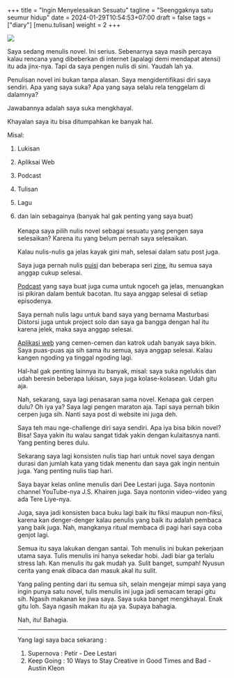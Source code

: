 +++
title = "Ingin Menyelesaikan Sesuatu"
tagline  = "Seenggaknya satu seumur hidup"
date = 2024-01-29T10:54:53+07:00
draft = false
tags = ["diary"]
[menu.tulisan]
weight = 2
+++

![](https://i.ibb.co/j6G0Pr8/etienne-girardet-EP6-VZhz-XM8-unsplash.jpg)

Saya sedang menulis novel. Ini serius. Sebenarnya saya masih percaya kalau rencana yang dibeberkan di internet (apalagi demi mendapat atensi) itu ada jinx-nya. Tapi da saya pengen nulis di sini. Yaudah lah ya.

Penulisan novel ini bukan tanpa alasan. Saya mengidentifikasi diri saya sendiri. Apa yang saya suka? Apa yang saya selalu rela tenggelam di dalamnya?

Jawabannya adalah saya suka mengkhayal.

Khayalan saya itu bisa ditumpahkan ke banyak hal.

Misal:

1. Lukisan
2. Apliksai Web
3. Podcast
4. Tulisan
5. Lagu
6. dan lain sebagainya (banyak hal gak penting yang saya buat)
   <br><br>
   Kenapa saya pilih nulis novel sebagai sesuatu yang pengen saya selesaikan? Karena itu yang belum pernah saya selesaikan.

   Kalau nulis-nulis ga jelas kayak gini mah, selesai dalam satu post juga.

   Saya juga pernah nulis [puisi](https://drive.google.com/file/d/1UIcPlQR71sO877cTCdfnofxHJQJCA7TF/view?usp=sharing) dan beberapa seri [zine](https://heyanugrah.com/zine/), itu semua saya anggap cukup selesai.

   [Podcast](https://heyanugrah.com/podcast/) yang saya buat juga cuma untuk ngoceh ga jelas, menuangkan isi pikiran dalam bentuk bacotan. Itu saya anggap selesai di setiap episodenya.

   Saya pernah nulis lagu untuk band saya yang bernama Masturbasi Distorsi juga untuk project solo dan saya ga bangga dengan hal itu karena jelek, maka saya anggap selesai.

   [Aplikasi web](https://github.com/anugrahra) yang cemen-cemen dan katrok udah banyak saya bikin. Saya puas-puas aja sih sama itu semua, saya anggap selesai. Kalau kangen ngoding ya tinggal ngoding lagi.

   Hal-hal gak penting lainnya itu banyak, misal: saya suka ngelukis dan udah beresin beberapa lukisan, saya juga kolase-kolasean. Udah gitu aja.

   Nah, sekarang, saya lagi penasaran sama novel. Kenapa gak cerpen dulu? Oh iya ya? Saya lagi pengen maraton aja. Tapi saya pernah bikin cerpen juga sih. Nanti saya post di website ini juga deh.

   Saya teh mau nge-challenge diri saya sendiri. Apa iya bisa bikin novel? Bisa! Saya yakin itu walau sangat tidak yakin dengan kulaitasnya nanti. Yang penting beres dulu.

   Sekarang saya lagi konsisten nulis tiap hari untuk novel saya dengan durasi dan jumlah kata yang tidak menentu dan saya gak ingin nentuin juga. Yang penting nulis tiap hari.

   Saya bayar kelas online menulis dari Dee Lestari juga. Saya nontonin channel YouTube-nya J.S. Khairen juga. Saya nontonin video-video yang ada Tere Liye-nya.

   Juga, saya jadi konsisten baca buku lagi baik itu fiksi maupun non-fiksi, karena kan denger-denger kalau penulis yang baik itu adalah pembaca yang baik juga. Nah, mangkanya ritual membaca di pagi hari saya coba genjot lagi.

   Semua itu saya lakukan dengan santai. Toh menulis ini bukan pekerjaan utama saya. Tulis menulis ini hanya sekedar hobi. Jadi biar ga terlalu stress lah. Kan menulis itu gak mudah ya. Sulit banget, sumpah! Nyusun cerita yang enak dibaca dan masuk akal itu sulit.

   Yang paling penting dari itu semua sih, selain mengejar mimpi saya yang ingin punya satu novel, tulis menulis ini juga jadi semacam terapi gitu sih. Ngasih makanan ke jiwa saya. Saya suka banget mengkhayal. Enak gitu loh. Saya ngasih makan itu aja ya. Supaya bahagia.

   Nah, itu! Bahagia.

   ***

   Yang lagi saya baca sekarang :

   1. Supernova : Petir - Dee Lestari
   2. Keep Going : 10 Ways to Stay Creative in Good Times and Bad - Austin Kleon
